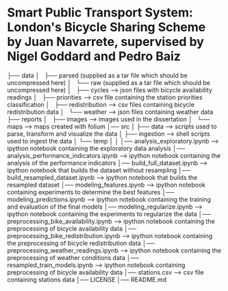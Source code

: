 Smart Public Transport System: London's Bicycle Sharing Scheme
by Juan Navarrete, supervised by Nigel Goddard and Pedro Baiz
==============================================================

├── data
│   ├── parsed (supplied as a tar file which should be uncompressed here)
│   └── raw (supplied as a tar file which should be uncompressed here)
│       ├── cycles --> json files with bicycle availability readings
│       ├── priorities --> csv file containing the station priorities classification
│       ├── redistribution --> csv files containing bicycle redistribution data
│       └── weather --> json files containing weather data
├── reports
│   ├── images --> images used in the dissertation
│   └── maps --> maps created with folium
│── src
│   ├── data --> scripts used to parse, transform and visualize the data
│   ├── ingestion --> shell scripts used to ingest the data
│   └── temp
│
│
│── analysis_exploratory.ipynb --> ipython notebook containing the exploratory data analysis
│── analysis_performance_indicators.ipynb --> ipython notebook containing the analysis of the performance indicators
│── build_full_dataset.ipynb --> ipython notebook that builds the dataset without resampling
│── build_resampled_dataset.ipynb --> ipython notebook that builds the resampled dataset
│── modeling_features.ipynb --> ipython notebook containing experiments to determine the best features
│── modeling_predictions.ipynb --> ipython notebook containing the training and evaluation of the final models
│── modeling_regularize.ipynb --> ipython notebook containing the experiments to regularize the data
│── preprocessing_bike_availability.ipynb --> ipython notebook containing the preprocessing of bicycle availability data
│── preprocessing_bike_redistribution.ipynb --> ipython notebook containing the preprocessing of bicycle redistribution data
│── preprocessing_weather_readings.ipynb --> ipython notebook containing the preprocessing of weather conditions data
│── resampled_train_models.ipynb --> ipython notebook containing preprocessing of bicycle availability data
│── stations.csv --> csv file containing stations data
│── LICENSE
│── README.md
